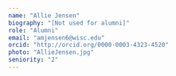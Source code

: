 ```yaml
---
name: "Allie Jensen"
biography: "[Not used for alumni]"
role: "Alumni"
email: "amjensen6@wisc.edu"
orcid: "http://orcid.org/0000-0003-4323-4520"
photo: "AllieJensen.jpg"
seniority: "2"
---
```

